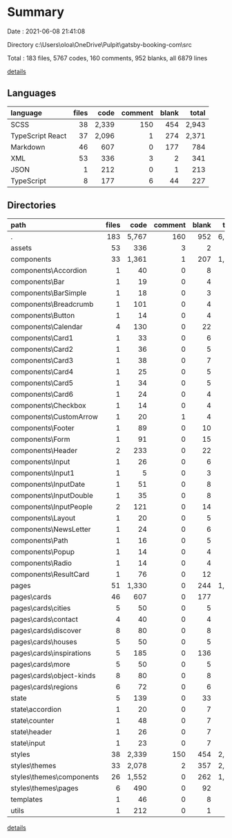 # Summary

Date : 2021-06-08 21:41:08

Directory c:\Users\oloa\OneDrive\Pulpit\gatsby-booking-com\src

Total : 183 files,  5767 codes, 160 comments, 952 blanks, all 6879 lines

[details](details.md)

## Languages
| language | files | code | comment | blank | total |
| :--- | ---: | ---: | ---: | ---: | ---: |
| SCSS | 38 | 2,339 | 150 | 454 | 2,943 |
| TypeScript React | 37 | 2,096 | 1 | 274 | 2,371 |
| Markdown | 46 | 607 | 0 | 177 | 784 |
| XML | 53 | 336 | 3 | 2 | 341 |
| JSON | 1 | 212 | 0 | 1 | 213 |
| TypeScript | 8 | 177 | 6 | 44 | 227 |

## Directories
| path | files | code | comment | blank | total |
| :--- | ---: | ---: | ---: | ---: | ---: |
| . | 183 | 5,767 | 160 | 952 | 6,879 |
| assets | 53 | 336 | 3 | 2 | 341 |
| components | 33 | 1,361 | 1 | 207 | 1,569 |
| components\Accordion | 1 | 40 | 0 | 8 | 48 |
| components\Bar | 1 | 19 | 0 | 4 | 23 |
| components\BarSimple | 1 | 18 | 0 | 3 | 21 |
| components\Breadcrumb | 1 | 101 | 0 | 4 | 105 |
| components\Button | 1 | 14 | 0 | 4 | 18 |
| components\Calendar | 4 | 130 | 0 | 22 | 152 |
| components\Card1 | 1 | 33 | 0 | 6 | 39 |
| components\Card2 | 1 | 36 | 0 | 5 | 41 |
| components\Card3 | 1 | 38 | 0 | 7 | 45 |
| components\Card4 | 1 | 25 | 0 | 5 | 30 |
| components\Card5 | 1 | 34 | 0 | 5 | 39 |
| components\Card6 | 1 | 24 | 0 | 4 | 28 |
| components\Checkbox | 1 | 14 | 0 | 4 | 18 |
| components\CustomArrow | 1 | 20 | 1 | 4 | 25 |
| components\Footer | 1 | 89 | 0 | 10 | 99 |
| components\Form | 1 | 91 | 0 | 15 | 106 |
| components\Header | 2 | 233 | 0 | 22 | 255 |
| components\Input | 1 | 26 | 0 | 6 | 32 |
| components\Input1 | 1 | 5 | 0 | 3 | 8 |
| components\InputDate | 1 | 51 | 0 | 8 | 59 |
| components\InputDouble | 1 | 35 | 0 | 8 | 43 |
| components\InputPeople | 2 | 121 | 0 | 14 | 135 |
| components\Layout | 1 | 20 | 0 | 5 | 25 |
| components\NewsLetter | 1 | 24 | 0 | 6 | 30 |
| components\Path | 1 | 16 | 0 | 5 | 21 |
| components\Popup | 1 | 14 | 0 | 4 | 18 |
| components\Radio | 1 | 14 | 0 | 4 | 18 |
| components\ResultCard | 1 | 76 | 0 | 12 | 88 |
| pages | 51 | 1,330 | 0 | 244 | 1,574 |
| pages\cards | 46 | 607 | 0 | 177 | 784 |
| pages\cards\cities | 5 | 50 | 0 | 5 | 55 |
| pages\cards\contact | 4 | 40 | 0 | 4 | 44 |
| pages\cards\discover | 8 | 80 | 0 | 8 | 88 |
| pages\cards\houses | 5 | 50 | 0 | 5 | 55 |
| pages\cards\inspirations | 5 | 185 | 0 | 136 | 321 |
| pages\cards\more | 5 | 50 | 0 | 5 | 55 |
| pages\cards\object-kinds | 8 | 80 | 0 | 8 | 88 |
| pages\cards\regions | 6 | 72 | 0 | 6 | 78 |
| state | 5 | 139 | 0 | 33 | 172 |
| state\accordion | 1 | 20 | 0 | 7 | 27 |
| state\counter | 1 | 48 | 0 | 7 | 55 |
| state\header | 1 | 26 | 0 | 7 | 33 |
| state\input | 1 | 23 | 0 | 7 | 30 |
| styles | 38 | 2,339 | 150 | 454 | 2,943 |
| styles\themes | 33 | 2,078 | 2 | 357 | 2,437 |
| styles\themes\components | 26 | 1,552 | 0 | 262 | 1,814 |
| styles\themes\pages | 6 | 490 | 0 | 92 | 582 |
| templates | 1 | 46 | 0 | 8 | 54 |
| utils | 1 | 212 | 0 | 1 | 213 |

[details](details.md)